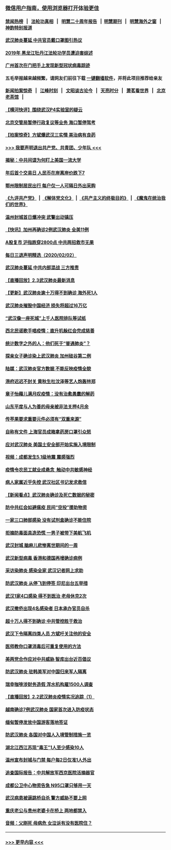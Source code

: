 ### [微信用户指南，使用浏览器打开体验更佳](https://github.com/gfw-breaker/banned-news1/blob/master/indexes/wechat-guide.md?t=0)
#### [禁闻热榜](热点新闻.md?t=0)  &nbsp;&nbsp;|&nbsp;&nbsp; [法轮功真相](https://github.com/gfw-breaker/truth/blob/master/README.md?t=0) &nbsp;&nbsp;|&nbsp;&nbsp; [明慧二十周年报告](https://github.com/gfw-breaker/mh-reports/blob/master/README.md?t=0) &nbsp;&nbsp;|&nbsp;&nbsp;[明慧期刊](https://github.com/gfw-breaker/mh-qikan) &nbsp;&nbsp;|&nbsp;&nbsp; [明慧海外之窗](https://github.com/gfw-breaker/mh-news/blob/master/README.md?t=0) &nbsp;&nbsp;|&nbsp;&nbsp; [神韵特别报道](https://github.com/gfw-breaker/mh-news/blob/master/shenyun.md?t=0)
#### [武汉肺炎蔓延 中共官员戴口罩图引热议](../pages/nsc413/n11840917.md?t=02031622) 
#### [2019年 黑龙江牡丹江法轮功学员遭迫害综述](../pages/nsc413/n11839335.md?t=02031622) 
#### [广州首次在门把手上发现新型冠状病毒踪迹](../pages/nsc413/n11840613.md?t=02031622) 
#### 五毛举报越来越频繁，请网友们前往下载 [一键翻墙软件](https://github.com/gfw-breaker/ssr-accounts)，并将此项目推荐给亲友
#### [新闻拍案惊奇](https://github.com/gfw-breaker/banned-news1/blob/master/pages/link4.md) &nbsp;&nbsp;|&nbsp;&nbsp; [江峰时刻](https://github.com/gfw-breaker/banned-news1/blob/master/pages/link4.md) &nbsp;&nbsp;|&nbsp;&nbsp; [文昭谈古论今](https://github.com/gfw-breaker/banned-news1/blob/master/pages/link4.md) &nbsp;&nbsp;|&nbsp;&nbsp; [天亮时分](https://github.com/gfw-breaker/banned-news1/blob/master/pages/link4.md) &nbsp;&nbsp;|&nbsp;&nbsp; [萧茗看世界](https://github.com/gfw-breaker/banned-news1/blob/master/pages/link4.md) &nbsp;&nbsp;|&nbsp;&nbsp; [北京老茶馆](https://github.com/gfw-breaker/banned-news1/blob/master/pages/link4.md) &nbsp;&nbsp;|&nbsp;&nbsp; 
#### [【横河快评】围绕武汉P4实验室的疑云](../pages/nsc413/n11840494.md?t=02031622) 
#### [北京交管局暂停行政复议等业务 海口暂停驾考](../pages/nsc413/n11840528.md?t=02031622) 
#### [【拍案惊奇】方斌爆武汉三实情 美治病有良药](../pages/nsc413/n11839984.md?t=02031622) 
#### [>>> 我要声明退出共产党、共青团、少年队 <<<](https://github.com/begood0513/goodnews/blob/master/quit/letter.md) 
#### [揭秘：中共间谍为何盯上美国一流大学](../pages/nsc413/n11840270.md?t=02031622) 
#### [年后首个交易日 人民币在岸离岸价跌下7](../pages/nsc413/n11840366.md?t=02031622) 
#### [鄂州限制居民出行 每户仅一人可隔日外出采购](../pages/nsc413/n11839131.md?t=02031622) 
#### [《九评共产党》](https://github.com/begood0513/9ping.md/blob/master/README.md) &nbsp;|&nbsp; [《解体党文化》](../../../../jtdwh.md/blob/master/README.md)  &nbsp;|&nbsp; [《共产主义的终极目的》](../../../../gczydzjmd.md/blob/master/README.md) &nbsp;|&nbsp; [《魔鬼在统治我们的世界》](../../../../mgztzwmdsj.md/blob/master/README.md) 
#### [温州封城首日爆冲突 武警出动镇压](../pages/nsc413/n11839881.md?t=02031622) 
#### [【快讯】加州再确诊2例武汉肺炎 全美11例](../pages/nsc413/n11840339.md?t=02031622) 
#### [A股复市 沪指跌穿2800点 中共两招救市无果](../pages/nsc413/n11839859.md?t=02031622) 
#### [每日三退声明精选（2020/02/02）](../pages/nsc413/n11840257.md?t=02031622) 
#### [武汉肺炎蔓延 中共内部混战 三方推责](../pages/nsc413/n11839612.md?t=02031622) 
#### [【直播回放】2.3武汉肺炎最新消息](../pages/nsc413/n11840124.md?t=02031622) 
#### [【更新】武汉肺炎逾十万得不到确诊 海外死1人](../pages/nsc413/n11801312.md?t=02031622) 
#### [武汉肺炎摧毁中国经济 损失将超过16万亿](../pages/nsc413/n11839723.md?t=02031622) 
#### [“武汉像一座死城”上千人医院排队等试纸](../pages/nsc413/n11839724.md?t=02031622) 
#### [西北民谣歌手唱疫情：直升机躲红会完成慈善](../pages/nsc413/n11839757.md?t=02031622) 
#### [统计数字之外的人：他们死于“普通肺炎”？](../pages/nsc413/n11839788.md?t=02031622) 
#### [探亲女子确诊染上武汉肺炎 加州硅谷第二例](../pages/nsc413/n11839784.md?t=02031622) 
#### [陆媒：武汉肺炎官方数据 不能反映疫情全貌](../pages/nsc413/n11839828.md?t=02031622) 
#### [港府迟迟不封关 黄秋生杜汶泽等艺人炮轰林郑](../pages/nsc413/n11839562.md?t=02031622) 
#### [章子怡藉儿满月叹疫情：没有治愈愚蠢的解药](../pages/nsc413/n11839428.md?t=02031622) 
#### [山东平度与人为善的母亲被非法关押4月余](../pages/nsc413/n11834949.md?t=02031622) 
#### [传苹果要求重要元件必须有“双重来源”](../pages/nsc413/n11839717.md?t=02031622) 
#### [自称有文件 上海官员成箱拿药房口罩引众怒](../pages/nsc413/n11839279.md?t=02031622) 
#### [应对武汉肺炎 美国土安全部开始实施入境限制](../pages/nsc413/n11839729.md?t=02031622) 
#### [视频：成都发生5.1级地震 震感强烈](../pages/nsc413/n11839732.md?t=02031622) 
#### [疫情令农民工就业成悬念  触动中共敏感神经](../pages/nsc413/n11839625.md?t=02031622) 
#### [病人家属近乎失控 武汉社区书记发求救信](../pages/nsc413/n11839621.md?t=02031622) 
#### [【新闻看点】武汉肺炎确诊及死亡数据的秘密](../pages/nsc413/n11839539.md?t=02031622) 
#### [防中共红会如避瘟疫 民间“空投”援助物资](../pages/nsc413/n11839313.md?t=02031622) 
#### [一家三口肺部感染 没有试剂盒确诊不能住院](../pages/nsc413/n11839581.md?t=02031622) 
#### [拒摘防毒面具造恐慌 一男子被带下美航飞机](../pages/nsc413/n11839455.md?t=02031622) 
#### [武汉封城 脑麻儿悲惨离世期间的一周](../pages/nsc413/n11839378.md?t=02031622) 
#### [武汉新型病毒 香港和德国再增确诊病例](../pages/nsc413/n11839381.md?t=02031622) 
#### [采访染肺炎 感染全家 武汉记者网上求助](../pages/nsc413/n11839411.md?t=02031622) 
#### [防武汉肺炎 从停飞到停签 印尼出台五举措](../pages/nsc413/n11839282.md?t=02031622) 
#### [武汉1家4口感染 得不到医治 老母休克2次](../pages/nsc413/n11839277.md?t=02031622) 
#### [武汉撤侨出现4名感染者 日本承办官员自杀](../pages/nsc413/n11839044.md?t=02031622) 
#### [超十万人得不到确诊 中共管控胜于救治](../pages/nsc413/n11838462.md?t=02031622) 
#### [武汉下令隔离四类人员 方斌吁关注他的安全](../pages/nsc413/n11838878.md?t=02031622) 
#### [医师教你口罩消毒后可重复使用的方法](../pages/nsc413/n11839225.md?t=02031622) 
#### [美两党合作应对中共威胁 智库出台近百倡议](../pages/nsc413/n11838437.md?t=02031622) 
#### [防武汉肺炎 驻韩美军对中国归来军人隔离](../pages/nsc413/n11838970.md?t=02031622) 
#### [瑞幸咖啡涉财务造假 浑水机构雇1500人调查](../pages/nsc413/n11838486.md?t=02031622) 
#### [【直播回放】2.2武汉肺炎疫情实况追踪（1）](../pages/nsc413/n11838871.md?t=02031622) 
#### [越南确诊7例武汉肺炎 国家首次进入防疫状态](../pages/nsc413/n11838860.md?t=02031622) 
#### [缅甸暂停发放中国游客落地签证](../pages/nsc413/n11838730.md?t=02031622) 
#### [防武汉肺炎 各国对中国人入境管制措施一览](../pages/nsc413/n11838726.md?t=02031622) 
#### [湖北江西江苏现“毒王”1人至少感染10人](../pages/nsc413/n11838670.md?t=02031622) 
#### [温州宣布封城与门禁 每户每2日仅准1人外出](../pages/nsc413/n11838748.md?t=02031622) 
#### [追查国际报告：中共解放军西京医院活摘器官](../pages/nsc413/n11838359.md?t=02031622) 
#### [成都公卫中心物资告急 N95口罩只够用一天](../pages/nsc413/n11834896.md?t=02031622) 
#### [武汉病患被逼跳桥自杀 警方威胁不要上网](../pages/nsc413/n11838521.md?t=02031622) 
#### [重庆老公与贵州老婆卡在桥上 两地都禁入](../pages/nsc413/n11838677.md?t=02031622) 
#### [音频：父刚死 母病危 女泣诉有没有医院住？](../pages/nsc413/n11838501.md?t=02031622) 

----
#### [ >>> 更早内容 <<< ](../indexes/nsc413-earlier.md)
